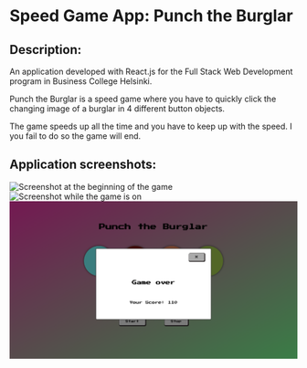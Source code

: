 # Speed Game App: Punch the Burglar

## Description:

 An application developed with React.js for the Full Stack Web Development program in Business College Helsinki.

 Punch the Burglar is a speed game where you have to quickly click the changing image of a burglar in 4  different button objects.

 The game speeds up all the time and you have to keep up with the speed. I you fail to do so the game will end.

 ## Application screenshots:

 ![Screenshot at the beginning of the game](Screenshot_start.png)
 ![Screenshot while the game is on](Screenshot_game.png)
 ![Screenshot when the game is over](Screenshot_gameover.png)


